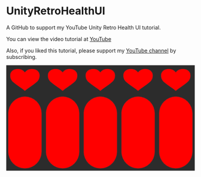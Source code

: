 # UnityRetroHealthUI
A GitHub to support my YouTube Unity Retro Health UI tutorial.

You can view the video tutorial at [YouTube](https://youtu.be/tJVVK30QFis)

Also, if you liked this tutorial, please support my [YouTube channel](https://www.youtube.com/@nichathangaming) by subscribing.

![Example](RetroHeartUI.gif)
